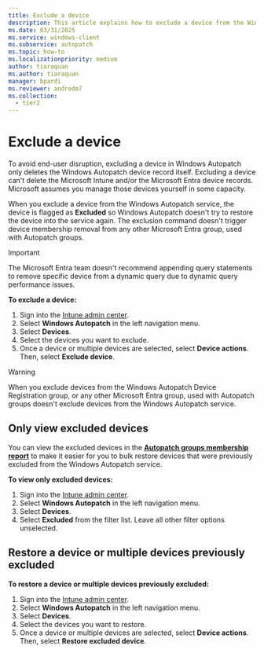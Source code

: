 ```yaml
---
title: Exclude a device
description: This article explains how to exclude a device from the Windows Autopatch service
ms.date: 03/31/2025
ms.service: windows-client
ms.subservice: autopatch
ms.topic: how-to
ms.localizationpriority: medium
author: tiaraquan
ms.author: tiaraquan
manager: bpardi
ms.reviewer: andredm7
ms.collection:
  - tier2
---
```


# Exclude a device

To avoid end-user disruption, excluding a device in Windows Autopatch only deletes the Windows Autopatch device record itself. Excluding a device can't delete the Microsoft Intune and/or the Microsoft Entra device records. Microsoft assumes you manage those devices yourself in some capacity.

When you exclude a device from the Windows Autopatch service, the device is flagged as **Excluded** so Windows Autopatch doesn't try to restore the device into the service again. The exclusion command doesn't trigger device membership removal from any other Microsoft Entra group, used with Autopatch groups.

> [!IMPORTANT]
> The Microsoft Entra team doesn't recommend appending query statements to remove specific device from a dynamic query due to dynamic query performance issues.

**To exclude a device:**

1. Sign into the [Intune admin center](https://go.microsoft.com/fwlink/?linkid=2109431).
1. Select **Windows Autopatch** in the left navigation menu.
1. Select **Devices**.
1. Select the devices you want to exclude.
1. Once a device or multiple devices are selected, select **Device actions**. Then, select **Exclude device**.

> [!WARNING]
> When you exclude devices from the Windows Autopatch Device Registration group, or any other Microsoft Entra group, used with Autopatch groups doesn't exclude devices from the Windows Autopatch service.

## Only view excluded devices

You can view the excluded devices in the [**Autopatch groups membership report**](../deploy/windows-autopatch-register-devices.md#autopatch-groups-membership-report) to make it easier for you to bulk restore devices that were previously excluded from the Windows Autopatch service.

**To view only excluded devices:**

1. Sign into the [Intune admin center](https://go.microsoft.com/fwlink/?linkid=2109431).
1. Select **Windows Autopatch** in the left navigation menu.
1. Select **Devices**.
1. Select **Excluded** from the filter list. Leave all other filter options unselected.

## Restore a device or multiple devices previously excluded

**To restore a device or multiple devices previously excluded:**

1. Sign into the [Intune admin center](https://go.microsoft.com/fwlink/?linkid=2109431).
1. Select **Windows Autopatch** in the left navigation menu.
1. Select **Devices**.
1. Select the devices you want to restore.
1. Once a device or multiple devices are selected, select **Device actions**. Then, select **Restore excluded device**.
